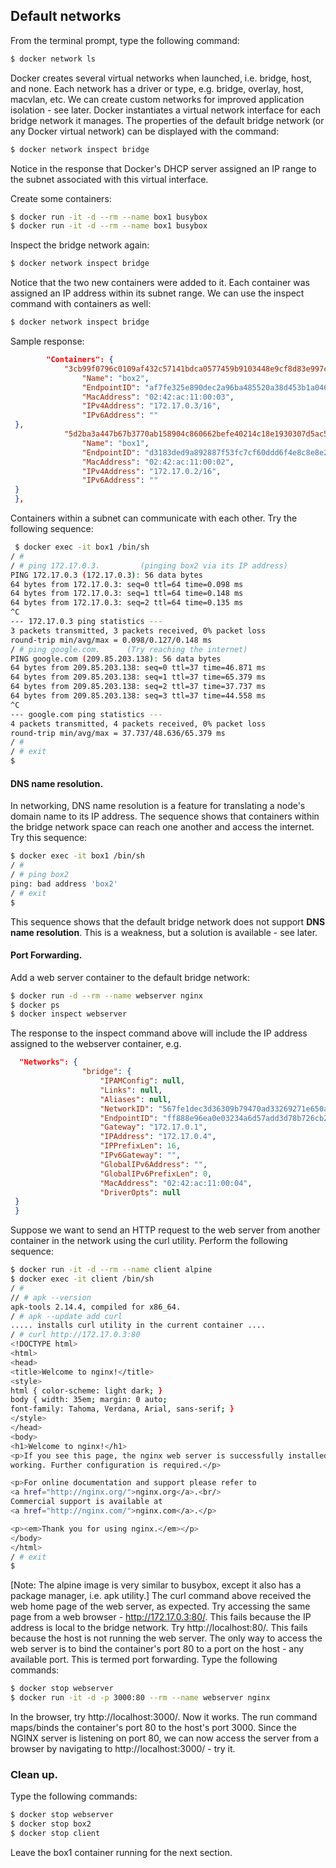 ##  Default networks

From the terminal prompt, type the following command:
~~~bash
$ docker network ls
~~~

Docker creates several virtual networks when launched, i.e. bridge, host, and none. Each network has a driver or type, e.g. bridge, overlay, host, macvlan, etc. We can create custom networks for improved application isolation - see later. Docker instantiates a virtual network interface for each bridge network it manages. The properties of the default bridge network (or any Docker virtual network) can be displayed with the command:
~~~bash
$ docker network inspect bridge
~~~
Notice in the response that Docker's DHCP server assigned an IP range to the subnet associated with this virtual interface. 

Create some containers:
~~~bash
$ docker run -it -d --rm --name box1 busybox
$ docker run -it -d --rm --name box1 busybox
~~~
Inspect the bridge network again:
~~~bash
$ docker network inspect bridge
~~~
Notice that the two new containers were added to it. Each container was assigned an IP address within its subnet range.  We can use the inspect command with containers as well:
~~~bash
$ docker network inspect bridge
~~~
Sample response:
~~~json
        "Containers": {
            "3cb99f0796c0109af432c57141bdca0577459b9103448e9cf8d83e997c7cafb9": {
                "Name": "box2",
                "EndpointID": "af7fe325e890dec2a96ba485520a38d453b1a046eafc068c2aa0d59410c4c623",
                "MacAddress": "02:42:ac:11:00:03",
                "IPv4Address": "172.17.0.3/16",
                "IPv6Address": ""
 },
            "5d2ba3a447b67b3770ab158904c860662befe40214c18e1930307d5ac5eb877d": {
                "Name": "box1",
                "EndpointID": "d3183ded9a892887f53fc7cf60ddd6f4e8c8e8e289ab69b030f536d254862c6b",
                "MacAddress": "02:42:ac:11:00:02",
                "IPv4Address": "172.17.0.2/16",
                "IPv6Address": ""
 }
 },
~~~
Containers within a subnet can communicate with each other. Try the following sequence:
~~~bash
 $ docker exec -it box1 /bin/sh
/ # 
/ # ping 172.17.0.3.         (pinging box2 via its IP address)
PING 172.17.0.3 (172.17.0.3): 56 data bytes
64 bytes from 172.17.0.3: seq=0 ttl=64 time=0.098 ms
64 bytes from 172.17.0.3: seq=1 ttl=64 time=0.148 ms
64 bytes from 172.17.0.3: seq=2 ttl=64 time=0.135 ms
^C
--- 172.17.0.3 ping statistics ---
3 packets transmitted, 3 packets received, 0% packet loss
round-trip min/avg/max = 0.098/0.127/0.148 ms
/ # ping google.com.      (Try reaching the internet)
PING google.com (209.85.203.138): 56 data bytes
64 bytes from 209.85.203.138: seq=0 ttl=37 time=46.871 ms
64 bytes from 209.85.203.138: seq=1 ttl=37 time=65.379 ms
64 bytes from 209.85.203.138: seq=2 ttl=37 time=37.737 ms
64 bytes from 209.85.203.138: seq=3 ttl=37 time=44.558 ms
^C
--- google.com ping statistics ---
4 packets transmitted, 4 packets received, 0% packet loss
round-trip min/avg/max = 37.737/48.636/65.379 ms
/ # 
/ # exit
$
~~~

#### DNS name resolution.
In networking, DNS name resolution is a feature for translating a node's domain name to its IP address. The sequence shows that containers within the bridge network space can reach one another and access the internet. Try this sequence:
~~~bash
$ docker exec -it box1 /bin/sh
/ # 
/ # ping box2
ping: bad address 'box2'
/ # exit
$
~~~
This sequence shows that the default bridge network does not support __DNS name resolution__. This is a weakness, but a solution is available - see later.

#### Port Forwarding.
Add a web server container to the default bridge network: 
~~~bash
$ docker run -d --rm --name webserver nginx
$ docker ps
$ docker inspect webserver
~~~
The response to the inspect command above will include the IP address assigned to the webserver container, e.g.
~~~json
  "Networks": {
                "bridge": {
                    "IPAMConfig": null,
                    "Links": null,
                    "Aliases": null,
                    "NetworkID": "567fe1dec3d36309b79470ad33269271e650a88a53557d9ca17a7464a9af81ea",
                    "EndpointID": "ff888e96ea0e03234a6d57add3d78b726cb2e991343ce371c19b31f1fc071ecb",
                    "Gateway": "172.17.0.1",
                    "IPAddress": "172.17.0.4",
                    "IPPrefixLen": 16,
                    "IPv6Gateway": "",
                    "GlobalIPv6Address": "",
                    "GlobalIPv6PrefixLen": 0,
                    "MacAddress": "02:42:ac:11:00:04",
                    "DriverOpts": null
 }
 }
~~~
Suppose we want to send an HTTP request to the web server from another container in the network using the curl utility. Perform the following sequence:
~~~bash
$ docker run -it -d --rm --name client alpine
$ docker exec -it client /bin/sh
/ # 
// # apk --version
apk-tools 2.14.4, compiled for x86_64.
/ # apk --update add curl
..... installs curl utility in the current container ....
/ # curl http://172.17.0.3:80
<!DOCTYPE html>
<html>
<head>
<title>Welcome to nginx!</title>
<style>
html { color-scheme: light dark; }
body { width: 35em; margin: 0 auto;
font-family: Tahoma, Verdana, Arial, sans-serif; }
</style>
</head>
<body>
<h1>Welcome to nginx!</h1>
<p>If you see this page, the nginx web server is successfully installed and
working. Further configuration is required.</p>

<p>For online documentation and support please refer to
<a href="http://nginx.org/">nginx.org</a>.<br/>
Commercial support is available at
<a href="http://nginx.com/">nginx.com</a>.</p>

<p><em>Thank you for using nginx.</em></p>
</body>
</html>
/ # exit
$
~~~
[Note: The alpine image is very similar to busybox, except it also has a package manager, i.e. apk utility.]
The curl command above received the web home page of the web server, as expected. Try accessing the same page from a web browser - http://172.17.0.3:80/. This fails because the IP address is local to the bridge network. Try http://localhost:80/. This fails because the host is not running the web server. The only way to access the web server is to bind the container's port 80 to a port on the host - any available port. This is termed port forwarding. Type the following commands:
~~~bash
$ docker stop webserver
$ docker run -it -d -p 3000:80 --rm --name webserver nginx
~~~
In the browser, try http://localhost:3000/. Now it works. The run command maps/binds the container's port 80 to the host's port 3000. Since the NGINX server is listening on port 80, we can now access the server from a browser by navigating to http://localhost:3000/ - try it. 

### Clean up.

Type the following commands:
~~~bash
$ docker stop webserver
$ docker stop box2
$ docker stop client
~~~
Leave the box1 container running for the next section.